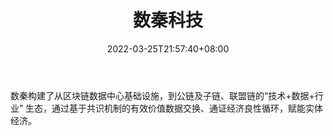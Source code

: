 ﻿---
weight: 
title: "数秦科技"
description: "数秦构建了从区块链数据中心基础设施，到公链及子链、联盟链的“技术+数据+行业” 生态，通过基于共识机制的有效价值数据交换、通证经济良性循环，赋能实体经济"
date: 2022-03-25T21:57:40+08:00
lastmod: 2022-03-25T16:45:40+08:00
draft: false
authors: ["Metabd"]
featuredImage: "shuqinkeji.png"
link: ""
tags: ["研究机构","数秦科技"]
categories: ["navigation"]
navigation: ["研究机构"]
lightgallery: true
toc: true
pinned: false
recommend: false
recommend1: false
---
数秦构建了从区块链数据中心基础设施，到公链及子链、联盟链的“技术+数据+行业” 生态，通过基于共识机制的有效价值数据交换、通证经济良性循环，赋能实体经济。
